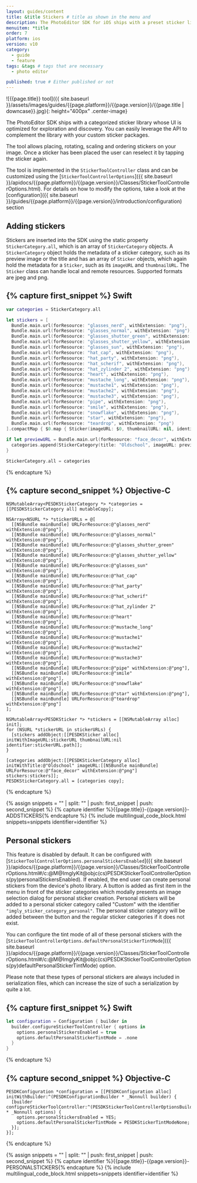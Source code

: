 ```yaml
---
layout: guides/content
title: &title Stickers # title as shown in the menu and
description: The PhotoEditor SDK for iOS ships with a preset sticker library containing emoticons and shapes. Learn how to add custom sticker packages to the library.
menuitem: *title
order: 7
platform: ios
version: v10
category:
  - guide
  - feature
tags: &tags # tags that are necessary
  - photo editor

published: true # Either published or not
---
```


![{{page.title}} tool]({{ site.baseurl }}/assets/images/guides/{{page.platform}}/{{page.version}}/{{page.title | downcase}}.jpg){: height="400px" .center-image}


The PhotoEditor SDK ships with a categorized sticker library whose UI is optimized for exploration and discovery. You can easily leverage the API to complement the library with your custom sticker packages.

The tool allows placing, rotating, scaling and ordering stickers on your image. Once a sticker has been placed the user can reselect it by tapping the sticker again.

The tool is implemented in the `StickerToolController` class and can be customized using the [`StickerToolControllerOptions`]({{ site.baseurl }}/apidocs/{{page.platform}}/{{page.version}}/Classes/StickerToolControllerOptions.html). For details on how to modify the options, take a look at the [configuration]({{ site.baseurl }}/guides/{{page.platform}}/{{page.version}}/introduction/configuration) section

## Adding stickers

Stickers are inserted into the SDK using the static property `StickerCategory.all`, which is an array of `StickerCategory` objects.
A `StickerCategory` object holds the metadata of a sticker category, such as its preview image or the title and has an array of `Sticker` objects,
which again hold the metadata for a `Sticker`, such as its `imageURL` and `thumbnailURL`. The `Sticker` class can handle local and remote resources.
Supported formats are jpeg and png.

{% capture first_snippet %}
Swift
---
```swift
var categories = StickerCategory.all

let stickers = [
  Bundle.main.url(forResource: "glasses_nerd", withExtension: "png"),
  Bundle.main.url(forResource: "glasses_normal", withExtension: "png"),
  Bundle.main.url(forResource: "glasses_shutter_green", withExtension: "png"),
  Bundle.main.url(forResource: "glasses_shutter_yellow", withExtension: "png"),
  Bundle.main.url(forResource: "glasses_sun", withExtension: "png"),
  Bundle.main.url(forResource: "hat_cap", withExtension: "png"),
  Bundle.main.url(forResource: "hat_party", withExtension: "png"),
  Bundle.main.url(forResource: "hat_scherif", withExtension: "png"),
  Bundle.main.url(forResource: "hat_zylinder 2", withExtension: "png"),
  Bundle.main.url(forResource: "heart", withExtension: "png"),
  Bundle.main.url(forResource: "mustache_long", withExtension: "png"),
  Bundle.main.url(forResource: "mustache1", withExtension: "png"),
  Bundle.main.url(forResource: "mustache2", withExtension: "png"),
  Bundle.main.url(forResource: "mustache3", withExtension: "png"),
  Bundle.main.url(forResource: "pipe", withExtension: "png"),
  Bundle.main.url(forResource: "smile", withExtension: "png"),
  Bundle.main.url(forResource: "snowflake", withExtension: "png"),
  Bundle.main.url(forResource: "star", withExtension: "png"),
  Bundle.main.url(forResource: "teardrop", withExtension: "png")
].compactMap { $0.map { Sticker(imageURL: $0, thumbnailURL: nil, identifier: $0.path) } }

if let previewURL = Bundle.main.url(forResource: "face_decor", withExtension: "png") {
  categories.append(StickerCategory(title: "Oldschool", imageURL: previewURL, stickers: stickers))
}

StickerCategory.all = categories
```
{% endcapture %}

{% capture second_snippet %}
Objective-C
---
```objc
NSMutableArray<PESDKStickerCategory *> *categories = [[PESDKStickerCategory all] mutableCopy];

NSArray<NSURL *> *stickerURLs = @[
  [[NSBundle mainBundle] URLForResource:@"glasses_nerd" withExtension:@"png"],
  [[NSBundle mainBundle] URLForResource:@"glasses_normal" withExtension:@"png"],
  [[NSBundle mainBundle] URLForResource:@"glasses_shutter_green" withExtension:@"png"],
  [[NSBundle mainBundle] URLForResource:@"glasses_shutter_yellow" withExtension:@"png"],
  [[NSBundle mainBundle] URLForResource:@"glasses_sun" withExtension:@"png"],
  [[NSBundle mainBundle] URLForResource:@"hat_cap" withExtension:@"png"],
  [[NSBundle mainBundle] URLForResource:@"hat_party" withExtension:@"png"],
  [[NSBundle mainBundle] URLForResource:@"hat_scherif" withExtension:@"png"],
  [[NSBundle mainBundle] URLForResource:@"hat_zylinder 2" withExtension:@"png"],
  [[NSBundle mainBundle] URLForResource:@"heart" withExtension:@"png"],
  [[NSBundle mainBundle] URLForResource:@"mustache_long" withExtension:@"png"],
  [[NSBundle mainBundle] URLForResource:@"mustache1" withExtension:@"png"],
  [[NSBundle mainBundle] URLForResource:@"mustache2" withExtension:@"png"],
  [[NSBundle mainBundle] URLForResource:@"mustache3" withExtension:@"png"],
  [[NSBundle mainBundle] URLForResource:@"pipe" withExtension:@"png"],
  [[NSBundle mainBundle] URLForResource:@"smile" withExtension:@"png"],
  [[NSBundle mainBundle] URLForResource:@"snowflake" withExtension:@"png"],
  [[NSBundle mainBundle] URLForResource:@"star" withExtension:@"png"],
  [[NSBundle mainBundle] URLForResource:@"teardrop" withExtension:@"png"]
];

NSMutableArray<PESDKSticker *> *stickers = [[NSMutableArray alloc] init];
for (NSURL *stickerURL in stickerURLs) {
  [stickers addObject:[[PESDKSticker alloc] initWithImageURL:stickerURL thumbnailURL:nil identifier:stickerURL.path]];
}

[categories addObject:[[PESDKStickerCategory alloc] initWithTitle:@"Oldschool" imageURL:[[NSBundle mainBundle] URLForResource:@"face_decor" withExtension:@"png"] stickers:stickers]];
PESDKStickerCategory.all = [categories copy];
```
{% endcapture %}

{% assign snippets = "" | split: "" | push: first_snippet | push: second_snippet %}
{% capture identifier %}{{page.title}}-{{page.version}}-ADDSTICKERS{% endcapture %}
{% include multilingual_code_block.html snippets=snippets identifier=identifier %}

## Personal stickers

This feature is disabled by default. It can be configured with [`StickerToolControllerOptions.personalStickersEnabled`]({{ site.baseurl }}/apidocs/{{page.platform}}/{{page.version}}/Classes/StickerToolControllerOptions.html#/c:@M@ImglyKit@objc(cs)PESDKStickerToolControllerOptions(py)personalStickersEnabled).
If enabled, the end user can create personal stickers from the device's photo library. A button is added as first item
in the menu in front of the sticker categories which modally presents an image selection dialog for personal sticker creation.
Personal stickers will be added to a personal sticker category called "Custom" with the identifier `"imgly_sticker_category_personal"`. The personal sticker category will be added between the button and the regular sticker categories if it does not exist.

You can configure the tint mode of all of these personal stickers with the [`StickerToolControllerOptions.defaultPersonalStickerTintMode`]({{ site.baseurl }}/apidocs/{{page.platform}}/{{page.version}}/Classes/StickerToolControllerOptions.html#/c:@M@ImglyKit@objc(cs)PESDKStickerToolControllerOptions(py)defaultPersonalStickerTintMode) option.

Please note that these types of personal stickers are always included in serialization files, which can increase the size of such a serialization
by quite a lot. 

{% capture first_snippet %}
Swift
---
```swift
let configuration = Configuration { builder in
  builder.configureStickerToolController { options in
    options.personalStickersEnabled = true
    options.defaultPersonalStickerTintMode = .none
  }
}
```
{% endcapture %}

{% capture second_snippet %}
Objective-C
---
```objc
PESDKConfiguration *configuration = [[PESDKConfiguration alloc] initWithBuilder:^(PESDKConfigurationBuilder * _Nonnull builder) {
  [builder configureStickerToolController:^(PESDKStickerToolControllerOptionsBuilder * _Nonnull options) {
    options.personalStickersEnabled = YES;
    options.defaultPersonalStickerTintMode = PESDKStickerTintModeNone;
  }];
}];
```
{% endcapture %}

{% assign snippets = "" | split: "" | push: first_snippet | push: second_snippet %}
{% capture identifier %}{{page.title}}-{{page.version}}-PERSONALSTICKERS{% endcapture %}
{% include multilingual_code_block.html snippets=snippets identifier=identifier %}
